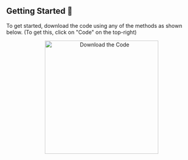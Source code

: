 <!-- GETTING STARTED -->
## Getting Started 🚦
To get started, download the code using any of the methods as shown below. (To get this, click on "Code" on the top-right)

<center>
  <img src="https://github.com/SenaThenu/repo_name/blob/main/readme-assets/download-the-code.png" alt="Download the Code" height="300">
</center>